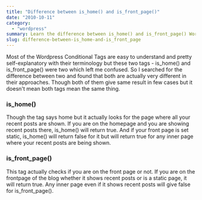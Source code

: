 ```yaml
---
title: "Difference between is_home() and is_front_page()"
date: "2010-10-11"
category: 
  - "wordpress"
summary: Learn the difference between is_home() and is_front_page() WordPress template tags.
slug: difference-between-is_home-and-is_front_page
---
```


Most of the Wordpress Conditional Tags are easy to understand and pretty self-explanatory with their terminology but these two tags - is\_home() and is\_front\_page() were two which left me confused. So I searched for the difference between two and found that both are actually very different in their approaches. Though both of them give same result in few cases but it doesn't mean both tags mean the same thing.

### is\_home()

Though the tag says home but it actually looks for the page where all your recent posts are shown. If you are on the homepage and you are showing recent posts there, is\_home() will return true. And if your front page is set static, is\_home() will return false for it but will return true for any inner page where your recent posts are being shown.

### is\_front\_page()

This tag actually checks if you are on the front page or not. If you are on the frontpage of the blog whether it shows recent posts or is a static page, it will return true. Any inner page even if it shows recent posts will give false for is\_front\_page().
